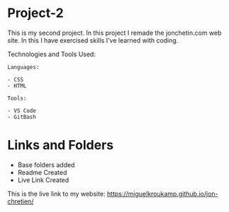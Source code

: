 # Project-2
This is my second project. In this project I remade the jonchetin.com web site.
In this I have exercised skills I've learned with coding.



Technologies and Tools Used:

```
Languages:

- CSS
- HTML

```
```
Tools:

- VS Code
- GitBash

```

# Links and Folders
- Base folders added
- Readme Created
- Live Link Created


This is the live link to my website:
https://miguelkroukamp.github.io/jon-chretien/
